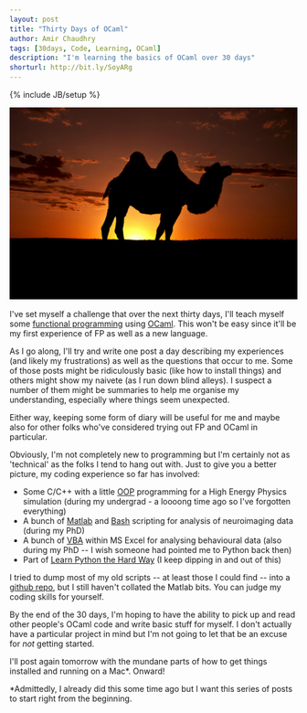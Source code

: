```yaml
---
layout: post
title: "Thirty Days of OCaml"
author: Amir Chaudhry
tags: [30days, Code, Learning, OCaml]
description: "I'm learning the basics of OCaml over 30 days"
shorturl: http://bit.ly/SoyARg
---
```

{% include JB/setup %}

[![Bactrian Camel Silhouette](/images/ocaml-30days/camel-bactrian-silhouette.jpg)](http://www.flickr.com/photos/jeremyandchanel/6131620285/)

I've set myself a challenge that over the next thirty days, I'll teach myself some [functional programming][] using [OCaml][].  This won't be easy since it'll be my first experience of FP as well as a new language. 

As I go along, I'll try and write one post a day describing my experiences (and likely my frustrations) as well as the questions that occur to me.  Some of those posts might be ridiculously basic (like how to install things) and others might show my naivete (as I run down blind alleys). I suspect a number of them might be summaries to help me organise my understanding, especially where things seem unexpected.

Either way, keeping some form of diary will be useful for me and maybe also for other folks who've considered trying out FP and OCaml in particular.

Obviously, I'm not completely new to programming but I'm certainly not as 'technical' as the folks I tend to hang out with. Just to give you a better picture, my coding experience so far has involved:

- Some C/C++ with a little [OOP][] programming for a High Energy Physics simulation (during my undergrad - a loooong time ago so I've forgotten everything)
- A bunch of [Matlab][] and [Bash][] scripting for analysis of neuroimaging data (during my PhD)
- A bunch of [VBA][] within MS Excel for analysing behavioural data (also during my PhD -- I wish someone had pointed me to Python back then)
- Part of [Learn Python the Hard Way][] (I keep dipping in and out of this)

I tried to dump most of my old scripts -- at least those I could find -- into a [github repo][], but I still haven't collated the Matlab bits.  You can judge my coding skills for yourself.

By the end of the 30 days, I'm hoping to have the ability to pick up and read other people's OCaml code and write basic stuff for myself.  I don't actually have a particular project in mind but I'm not going to let that be an excuse for *not* getting started.

I'll post again tomorrow with the mundane parts of how to get things installed and running on a Mac\*.  Onward!

<p class="footnote">*Admittedly, I already did this some time ago but I want this series of posts to start right from the beginning.</p>

[functional programming]: http://en.wikipedia.org/wiki/Functional_programming
[OCaml]: http://en.wikipedia.org/wiki/OCaml
[Matlab]: http://www.mathworks.com/products/matlab/
[Bash]: http://en.wikipedia.org/wiki/Bash_(Unix_shell)
[OOP]: http://en.wikipedia.org/wiki/Object-oriented_programming
[VBA]: http://en.wikipedia.org/wiki/Visual_Basic_for_Applications
[Learn Python the Hard Way]: http://learnpythonthehardway.org
[github repo]: https://github.com/amirmc/PhD_stuff
